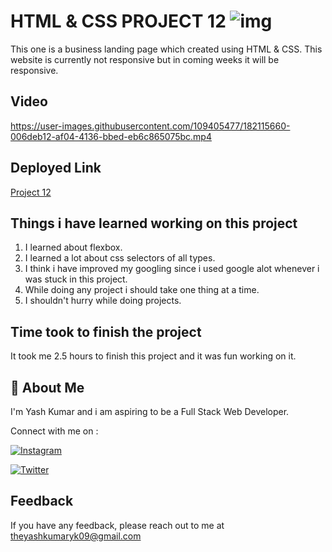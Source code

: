 
# HTML & CSS PROJECT 12 ![img](https://img.shields.io/badge/PROJECT%2012-HTML%20%26%20CSS-orange)

This one is a business landing page which created using HTML & CSS. This website is currently not responsive but in coming weeks it will be responsive.
## Video




https://user-images.githubusercontent.com/109405477/182115660-006deb12-af04-4136-bbed-eb6c865075bc.mp4


## Deployed Link

[Project 12](https://projecttwelve.netlify.app/)


## Things i have learned working on this project

1. I learned about flexbox.
2. I learned a lot about css selectors of all types.
3. I think i have improved my googling since i used google alot whenever i was stuck in this project.
4. While doing any project i should take one thing at a time.
5. I shouldn't hurry while doing projects.
## Time took to finish the project

It took me 2.5 hours to finish this project and it was fun working on it.
## 🚀 About Me
I'm Yash Kumar and i am aspiring to be a Full Stack Web Developer.

Connect with me on :

[![Instagram](https://img.shields.io/badge/Instagram-%23E4405F.svg?style=for-the-badge&logo=Instagram&logoColor=white)](https://www.instagram.com/theyash_yk09/)

[![Twitter](https://img.shields.io/badge/Twitter-%231DA1F2.svg?style=for-the-badge&logo=Twitter&logoColor=white)](https://www.twitter.com/theyash_yk09/)

## Feedback

If you have any feedback, please reach out to me at theyashkumaryk09@gmail.com

